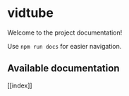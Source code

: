 # vidtube

Welcome to the project documentation!

Use `npm run docs` for easier navigation.

## Available documentation

[[index]]
